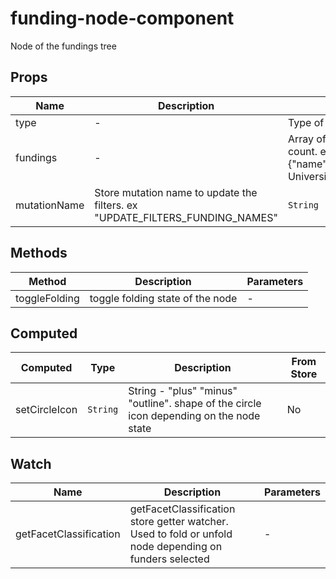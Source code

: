 # funding-node-component

Node of the fundings tree

## Props

<!-- @vuese:funding-node-component:props:start -->
|Name|Description|Type|Required|Default|
|---|---|---|---|---|
|type|-|Type of hte fundings|`true`|-|
|fundings|-|Array of funders + count. ex: {"name":"Avignon Université","count":267}|`true`|-|
|mutationName|Store mutation name to update the filters. ex "UPDATE_FILTERS_FUNDING_NAMES"|`String`|`true`|-|

<!-- @vuese:funding-node-component:props:end -->


## Methods

<!-- @vuese:funding-node-component:methods:start -->
|Method|Description|Parameters|
|---|---|---|
|toggleFolding|toggle folding state of the node|-|

<!-- @vuese:funding-node-component:methods:end -->


## Computed

<!-- @vuese:funding-node-component:computed:start -->
|Computed|Type|Description|From Store|
|---|---|---|---|
|setCircleIcon|`String`|String - "plus" "minus" "outline". shape of the circle icon depending on the node state|No|

<!-- @vuese:funding-node-component:computed:end -->


## Watch

<!-- @vuese:funding-node-component:watch:start -->
|Name|Description|Parameters|
|---|---|---|
|getFacetClassification|getFacetClassification store getter watcher. Used to fold or unfold node depending on funders selected|-|

<!-- @vuese:funding-node-component:watch:end -->


